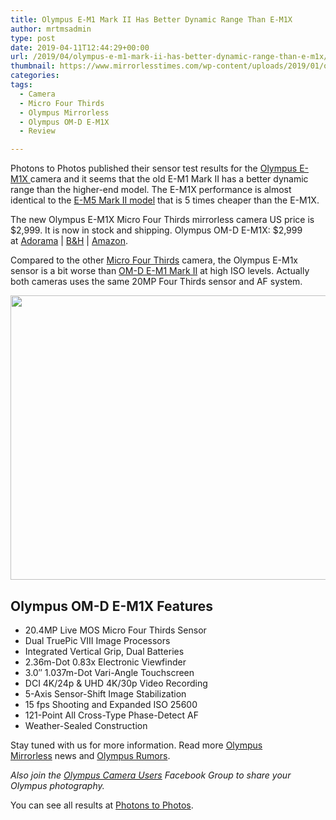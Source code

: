```yaml
---
title: Olympus E-M1 Mark II Has Better Dynamic Range Than E-M1X
author: mrtmsadmin
type: post
date: 2019-04-11T12:44:29+00:00
url: /2019/04/olympus-e-m1-mark-ii-has-better-dynamic-range-than-e-m1x/
thumbnail: https://www.mirrorlesstimes.com/wp-content/uploads/2019/01/olympus-e-m1x-camera-front.jpg
categories:
tags:
  - Camera
  - Micro Four Thirds
  - Olympus Mirrorless
  - Olympus OM-D E-M1X
  - Review

---
```

Photons to Photos published their sensor test results for the [Olympus E-M1X ][1]camera and it seems that the old E-M1 Mark II has a better dynamic range than the higher-end model. The E-M1X performance is almost identical to the <a href="https://amzn.to/2KuGPPx" target="_blank" rel="noopener">E-M5 Mark II model</a> that is 5 times cheaper than the E-M1X.

The new Olympus E-M1X Micro Four Thirds mirrorless camera US price is $2,999. It is now in stock and shipping. Olympus OM-D E-M1X: $2,999 at <a href="https://www.adorama.com/iomem1x.html?kbid=68292" target="_blank" rel="noopener">Adorama</a> | <a href="https://www.bhphotovideo.com/c/product/1450952-REG/olympus_v201080bu000_om_d_e_m1x_mirrorless_micro.html/BI/20175/KBID/14249/" target="_blank" rel="noopener">B&H</a> | <a href="https://www.amazon.com/Olympus-E-M1X-OM-D/dp/B07MKPNS7D/?tag=mtimes-20" target="_blank" rel="noopener" data-amzn-asin="B07MKPNS7D">Amazon</a>.<!--more-->

Compared to the other <a title="full frame" href="https://www.dailycameranews.com/tag/micro-four-thirds/" target="_blank" rel="noopener">Micro Four Thirds</a> camera, the Olympus E-M1x sensor is a bit worse than <a href="https://www.dailycameranews.com/tag/olympus-e-m1ii/" data-wpel-link="exclude">OM-D E-M1 Mark II</a> at high ISO levels. Actually both cameras uses the same 20MP Four Thirds sensor and AF system.

[<img class="aligncenter size-full wp-image-3615" src="https://i1.wp.com/www.mirrorlesstimes.com/wp-content/uploads/2019/04/Olympus-E-M1X-Dynamic-range.jpg?resize=600%2C455&#038;ssl=1" alt="" width="600" height="455" srcset="https://i1.wp.com/www.mirrorlesstimes.com/wp-content/uploads/2019/04/Olympus-E-M1X-Dynamic-range.jpg?w=949&ssl=1 949w, https://i1.wp.com/www.mirrorlesstimes.com/wp-content/uploads/2019/04/Olympus-E-M1X-Dynamic-range.jpg?resize=395%2C300&ssl=1 395w, https://i1.wp.com/www.mirrorlesstimes.com/wp-content/uploads/2019/04/Olympus-E-M1X-Dynamic-range.jpg?resize=768%2C583&ssl=1 768w" sizes="(max-width: 600px) 100vw, 600px" data-recalc-dims="1" />][2]

## Olympus OM-D E-M1X Features

<ul data-selenium="highlightList">
  <li>
    20.4MP Live MOS Micro Four Thirds Sensor
  </li>
  <li>
    Dual TruePic VIII Image Processors
  </li>
  <li>
    Integrated Vertical Grip, Dual Batteries
  </li>
  <li>
    2.36m-Dot 0.83x Electronic Viewfinder
  </li>
  <li>
    3.0″ 1.037m-Dot Vari-Angle Touchscreen
  </li>
  <li>
    DCI 4K/24p & UHD 4K/30p Video Recording
  </li>
  <li>
    5-Axis Sensor-Shift Image Stabilization
  </li>
  <li>
    15 fps Shooting and Expanded ISO 25600
  </li>
  <li>
    121-Point All Cross-Type Phase-Detect AF
  </li>
  <li>
    Weather-Sealed Construction
  </li>
</ul>

Stay tuned with us for more information. Read more [Olympus Mirrorless][3] news and <a href="https://www.dailycameranews.com/tag/olympus-rumors/" target="_blank" rel="noopener">Olympus Rumors</a>.

_Also join the <a class="ext-link" title="" href="https://www.facebook.com/groups/858035244291979/" target="_blank" rel="external nofollow noopener">Olympus Camera Users</a> Facebook Group to share your Olympus photography._

You can see all results at <a href="http://www.photonstophotos.net/Charts/PDR.htm#Olympus%20OM-D%20E-M1%20Mark%20II,Olympus%20OM-D%20E-M1X,Olympus%20OM-D%20E-M5%20Mark%20II,Panasonic%20Lumix%20DC-GH5" target="_blank" rel="nofollow external noopener noreferrer" data-wpel-link="external">Photons to Photos</a>.

 [1]: https://www.mirrorlesstimes.com/tags/olympus-om-d-e-m1x/
 [2]: https://i1.wp.com/www.mirrorlesstimes.com/wp-content/uploads/2019/04/Olympus-E-M1X-Dynamic-range.jpg?ssl=1
 [3]: https://www.mirrorlesstimes.com/tags/olympus-mirrorless/